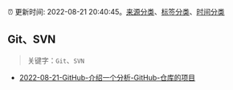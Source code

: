 :alarm_clock: 更新时间: 2022-08-21 20:40:45。[来源分类](../README.md)、[标签分类](../TAGS.md)、[时间分类](../TIMELINE.md)

## Git、SVN


> 关键字：`Git`、`SVN`



- [2022-08-21-GitHub-介绍一个分析-GitHub-仓库的项目](https://www.v2ex.com/t/874402) 